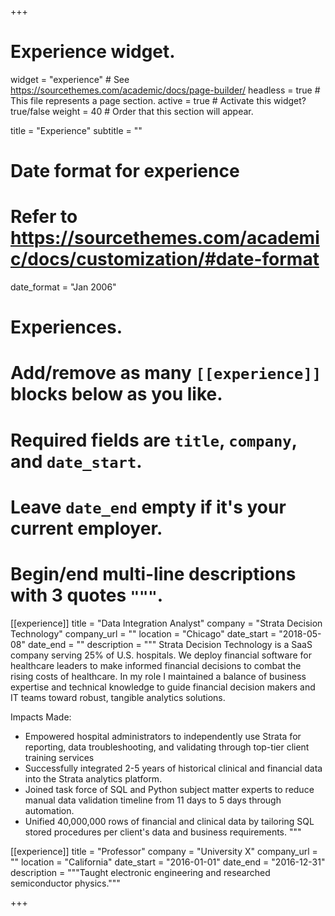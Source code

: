 +++
# Experience widget.
widget = "experience"  # See https://sourcethemes.com/academic/docs/page-builder/
headless = true  # This file represents a page section.
active = true  # Activate this widget? true/false
weight = 40  # Order that this section will appear.

title = "Experience"
subtitle = ""

# Date format for experience
#   Refer to https://sourcethemes.com/academic/docs/customization/#date-format
date_format = "Jan 2006"

# Experiences.
#   Add/remove as many `[[experience]]` blocks below as you like.
#   Required fields are `title`, `company`, and `date_start`.
#   Leave `date_end` empty if it's your current employer.
#   Begin/end multi-line descriptions with 3 quotes `"""`.
[[experience]]
  title = "Data Integration Analyst"
  company = "Strata Decision Technology"
  company_url = ""
  location = "Chicago"
  date_start = "2018-05-08"
  date_end = ""
  description = """
Strata Decision Technology is a SaaS company serving 25% of U.S. hospitals. We deploy financial software for healthcare leaders to make informed financial decisions to combat the rising costs of healthcare. In my role I maintained a balance of business expertise and technical knowledge to guide financial decision makers and IT teams toward robust, tangible analytics solutions. 

Impacts Made:

* Empowered hospital administrators to independently use Strata for reporting, data troubleshooting, and validating through top-tier client training services
* Successfully integrated 2-5 years of historical clinical and financial data into the Strata analytics platform.
* Joined task force of SQL and Python subject matter experts to reduce manual data validation timeline from 11 days to 5 days through automation.
* Unified 40,000,000 rows of financial and clinical data by tailoring SQL stored procedures per client's data and business requirements.
  """

[[experience]]
  title = "Professor"
  company = "University X"
  company_url = ""
  location = "California"
  date_start = "2016-01-01"
  date_end = "2016-12-31"
  description = """Taught electronic engineering and researched semiconductor physics."""

+++
